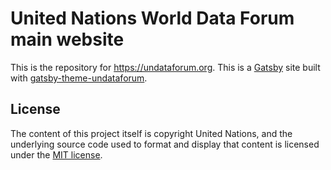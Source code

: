 # United Nations World Data Forum main website

This is the repository for https://undataforum.org. This is a [Gatsby](https://www.gatsbyjs.org/) site built with [gatsby-theme-undataforum](https://www.npmjs.com/package/gatsby-theme-undataforum).

## License

The content of this project itself is copyright United Nations, and the underlying source code used to format and display that content is licensed under the [MIT license](LICENSE.md).
